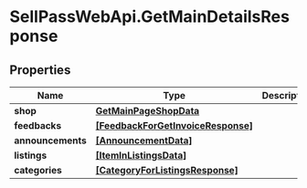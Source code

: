 # SellPassWebApi.GetMainDetailsResponse

## Properties

Name | Type | Description | Notes
------------ | ------------- | ------------- | -------------
**shop** | [**GetMainPageShopData**](GetMainPageShopData.md) |  | [optional] 
**feedbacks** | [**[FeedbackForGetInvoiceResponse]**](FeedbackForGetInvoiceResponse.md) |  | [optional] 
**announcements** | [**[AnnouncementData]**](AnnouncementData.md) |  | [optional] 
**listings** | [**[ItemInListingsData]**](ItemInListingsData.md) |  | [optional] 
**categories** | [**[CategoryForListingsResponse]**](CategoryForListingsResponse.md) |  | [optional] 


